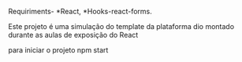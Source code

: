 Requiriments-
*React,
*Hooks-react-forms.

Este projeto é uma simulação do template da plataforma dio montado durante as aulas de exposição do React

para iniciar o projeto
npm start
